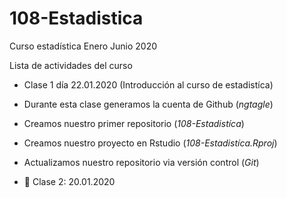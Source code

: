 # 108-Estadistica
Curso estadística Enero Junio 2020

Lista de actividades del curso

+ Clase 1 día 22.01.2020 (Introducción al curso de estadistíca)
 + Durante esta clase generamos la cuenta de Github (*ngtagle*)
 + Creamos nuestro primer repositorio (*108-Estadistíca*)
 + Creamos nuestro proyecto en Rstudio (*108-Estadistíca.Rproj*)
 + Actualizamos nuestro repositorio via versión control (*Git*)
 
 
 + :paperclip: Clase 2: 20.01.2020